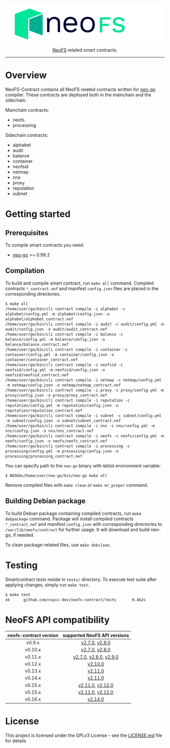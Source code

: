<p align="center">
<img src="./.github/logo.svg" width="500px" alt="NeoFS">
</p>
<p align="center">
  <a href="https://fs.neo.org">NeoFS</a> related smart contracts.
</p>

---

# Overview

NeoFS-Contract contains all NeoFS related contracts written for
[neo-go](https://github.com/nspcc-dev/neo-go) compiler. These contracts
are deployed both in the mainchain and the sidechain.

Mainchain contracts:

- neofs
- processing

Sidechain contracts:

- alphabet
- audit
- balance
- container
- neofsid
- netmap
- nns
- proxy
- reputation
- subnet

# Getting started 

## Prerequisites

To compile smart contracts you need:

-   [neo-go](https://github.com/nspcc-dev/neo-go) >= 0.99.2

## Compilation

To build and compile smart contract, run `make all` command. Compiled contracts
`*_contract.nef` and manifest `config.json` files are placed in the 
corresponding directories. 

```
$ make all
/home/user/go/bin/cli contract compile -i alphabet -c alphabet/config.yml -m alphabet/config.json -o alphabet/alphabet_contract.nef
/home/user/go/bin/cli contract compile -i audit -c audit/config.yml -m audit/config.json -o audit/audit_contract.nef
/home/user/go/bin/cli contract compile -i balance -c balance/config.yml -m balance/config.json -o balance/balance_contract.nef
/home/user/go/bin/cli contract compile -i container -c container/config.yml -m container/config.json -o container/container_contract.nef
/home/user/go/bin/cli contract compile -i neofsid -c neofsid/config.yml -m neofsid/config.json -o neofsid/neofsid_contract.nef
/home/user/go/bin/cli contract compile -i netmap -c netmap/config.yml -m netmap/config.json -o netmap/netmap_contract.nef
/home/user/go/bin/cli contract compile -i proxy -c proxy/config.yml -m proxy/config.json -o proxy/proxy_contract.nef
/home/user/go/bin/cli contract compile -i reputation -c reputation/config.yml -m reputation/config.json -o reputation/reputation_contract.nef
/home/user/go/bin/cli contract compile -i subnet -c subnet/config.yml -m subnet/config.json -o subnet/subnet_contract.nef
/home/user/go/bin/cli contract compile -i nns -c nns/config.yml -m nns/config.json -o nns/nns_contract.nef
/home/user/go/bin/cli contract compile -i neofs -c neofs/config.yml -m neofs/config.json -o neofs/neofs_contract.nef
/home/user/go/bin/cli contract compile -i processing -c processing/config.yml -m processing/config.json -o processing/processing_contract.nef
```

You can specify path to the `neo-go` binary with `NEOGO` environment variable:

```
$ NEOGO=/home/user/neo-go/bin/neo-go make all
```

Remove compiled files with `make clean` or `make mr_proper` command.

## Building Debian package

To build Debian package containing compiled contracts, run `make debpackage`
command. Package will install compiled contracts `*_contract.nef` and manifest 
`config.json` with corresponding directories to `/var/lib/neofs/contract` for 
further usage.
It will download and build neo-go, if needed.

To clean package-related files, use `make debclean`.

# Testing
Smartcontract tests reside in `tests/` directory. To execute test suite
after applying changes, simply run `make test`.
```
$ make test
ok      github.com/nspcc-dev/neofs-contract/tests       0.462s
```

# NeoFS API compatibility

| neofs-contract version |                                                                                           supported NeoFS API versions                                                                                           |
|:----------------------:|:----------------------------------------------------------------------------------------------------------------------------------------------------------------------------------------------------------------:|
|         v0.9.x         |                                    [v2.7.0](https://github.com/nspcc-dev/neofs-api/releases/tag/v2.7.0), [v2.8.0](https://github.com/nspcc-dev/neofs-api/releases/tag/v2.8.0)                                    |
|        v0.10.x         |                                    [v2.7.0](https://github.com/nspcc-dev/neofs-api/releases/tag/v2.7.0), [v2.8.0](https://github.com/nspcc-dev/neofs-api/releases/tag/v2.8.0)                                    |
|        v0.11.x         | [v2.7.0](https://github.com/nspcc-dev/neofs-api/releases/tag/v2.7.0), [v2.8.0](https://github.com/nspcc-dev/neofs-api/releases/tag/v2.8.0), [v2.9.0](https://github.com/nspcc-dev/neofs-api/releases/tag/v2.9.0) |
|        v0.12.x         |                                                                      [v2.10.0](https://github.com/nspcc-dev/neofs-api/releases/tag/v2.10.0)                                                                      |
|        v0.13.x         |                                                                      [v2.11.0](https://github.com/nspcc-dev/neofs-api/releases/tag/v2.11.0)                                                                      |
|        v0.14.x         |                                                                      [v2.11.0](https://github.com/nspcc-dev/neofs-api/releases/tag/v2.11.0)                                                                      |
|        v0.15.x         |                                  [v2.11.0](https://github.com/nspcc-dev/neofs-api/releases/tag/v2.11.0), [v2.12.0](https://github.com/nspcc-dev/neofs-api/releases/tag/v2.12.0)                                  |
|        v0.15.x         |                                  [v2.11.0](https://github.com/nspcc-dev/neofs-api/releases/tag/v2.11.0), [v2.12.0](https://github.com/nspcc-dev/neofs-api/releases/tag/v2.12.0)                                  |
|        v0.16.x         |                                                                      [v2.14.0](https://github.com/nspcc-dev/neofs-api/releases/tag/v2.14.0)                       |        v0.17.x         |                                                                      [v2.14.0](https://github.com/nspcc-dev/neofs-api/releases/tag/v2.14.0)                                                                      |


# License

This project is licensed under the GPLv3 License - see the 
[LICENSE.md](LICENSE.md) file for details
